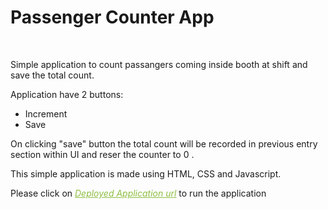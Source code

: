 <h1> Passenger Counter App </h1>
<br>
<p> Simple application to count passangers coming inside booth at shift and save the total count.</p> 
<p> Application have 2 buttons: </p>
  <ul>
    <li>Increment</li>
    <li>Save</li>
 </ul>
 <p> On clicking "save" button the total count will be recorded in previous entry section within UI and reser the counter to 0 .</p>
<p> This simple application is made using HTML, CSS and Javascript.</p>
<p> Please click on <i><a href="https://eclectic-smakager-d53228.netlify.app/" style="color: #8ebf42" target="_blank">Deployed Application url</a></i> to run the application</p>
